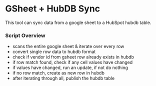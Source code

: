 # GSheet + HubDB Sync

This tool can sync data from a google sheet to a HubSpot hubdb table.

### Script Overview

- scans the entire google sheet & iterate over every row
- convert single row data to hubdb format
- check if vendor id from gsheet row already exists in hubdb
- if row match found, check if any cell values have changed
- if values have changed, run an update, if not do nothing
- if no row match, create as new row in hubdb
- after iterating through all, publish the hubdb table

